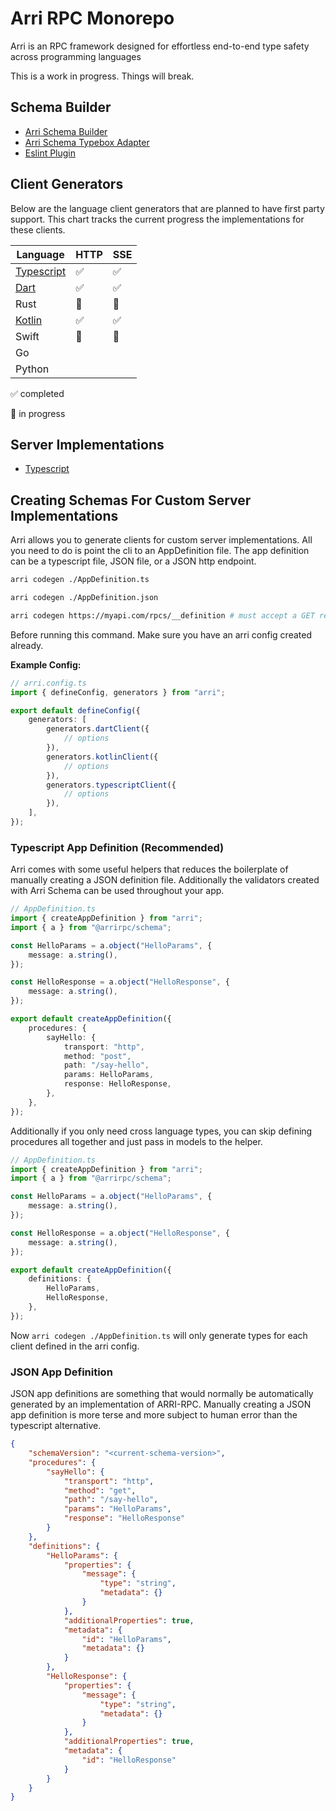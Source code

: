 # Arri RPC Monorepo

Arri is an RPC framework designed for effortless end-to-end type safety across programming languages

This is a work in progress. Things will break.

## Schema Builder

-   [Arri Schema Builder](tooling/schema/README.md)
-   [Arri Schema Typebox Adapter](tooling/schema-typebox-adapter/README.md)
-   [Eslint Plugin](tooling/eslint-plugin/README.md)

## Client Generators

Below are the language client generators that are planned to have first party support. This chart tracks the current progress the implementations for these clients.

| Language                                   | HTTP | SSE |
| ------------------------------------------ | ---- | --- |
| [Typescript](languages/ts/ts-codegen/)     | ✅   | ✅  |
| [Dart](languages/dart/dart-codegen/)       | ✅   | ✅  |
| Rust                                       | 🚧   | 🚧  |
| [Kotlin](languages/kotlin/kotlin-codegen/) | ✅   | ✅  |
| Swift                                      | 🚧   | 🚧  |
| Go                                         |      |     |
| Python                                     |      |     |

✅ completed

🚧 in progress

## Server Implementations

-   [Typescript](languages/ts/ts-server/)

## Creating Schemas For Custom Server Implementations

Arri allows you to generate clients for custom server implementations. All you need to do is point the cli to an AppDefinition file. The app definition can be a typescript file, JSON file, or a JSON http endpoint.

```bash
arri codegen ./AppDefinition.ts

arri codegen ./AppDefinition.json

arri codegen https://myapi.com/rpcs/__definition # must accept a GET request
```

Before running this command. Make sure you have an arri config created already.

**Example Config:**

```ts
// arri.config.ts
import { defineConfig, generators } from "arri";

export default defineConfig({
    generators: [
        generators.dartClient({
            // options
        }),
        generators.kotlinClient({
            // options
        }),
        generators.typescriptClient({
            // options
        }),
    ],
});
```

### Typescript App Definition (Recommended)

Arri comes with some useful helpers that reduces the boilerplate of manually creating a JSON definition file. Additionally the validators created with Arri Schema can be used throughout your app.

```ts
// AppDefinition.ts
import { createAppDefinition } from "arri";
import { a } from "@arrirpc/schema";

const HelloParams = a.object("HelloParams", {
    message: a.string(),
});

const HelloResponse = a.object("HelloResponse", {
    message: a.string(),
});

export default createAppDefinition({
    procedures: {
        sayHello: {
            transport: "http",
            method: "post",
            path: "/say-hello",
            params: HelloParams,
            response: HelloResponse,
        },
    },
});
```

Additionally if you only need cross language types, you can skip defining procedures all together and just pass in models to the helper.

```ts
// AppDefinition.ts
import { createAppDefinition } from "arri";
import { a } from "@arrirpc/schema";

const HelloParams = a.object("HelloParams", {
    message: a.string(),
});

const HelloResponse = a.object("HelloResponse", {
    message: a.string(),
});

export default createAppDefinition({
    definitions: {
        HelloParams,
        HelloResponse,
    },
});
```

Now `arri codegen ./AppDefinition.ts` will only generate types for each client defined in the arri config.

### JSON App Definition

JSON app definitions are something that would normally be automatically generated by an implementation of ARRI-RPC. Manually creating a JSON app definition is more terse and more subject to human error than the typescript alternative.

```json
{
    "schemaVersion": "<current-schema-version>",
    "procedures": {
        "sayHello": {
            "transport": "http",
            "method": "get",
            "path": "/say-hello",
            "params": "HelloParams",
            "response": "HelloResponse"
        }
    },
    "definitions": {
        "HelloParams": {
            "properties": {
                "message": {
                    "type": "string",
                    "metadata": {}
                }
            },
            "additionalProperties": true,
            "metadata": {
                "id": "HelloParams",
                "metadata": {}
            }
        },
        "HelloResponse": {
            "properties": {
                "message": {
                    "type": "string",
                    "metadata": {}
                }
            },
            "additionalProperties": true,
            "metadata": {
                "id": "HelloResponse"
            }
        }
    }
}
```
